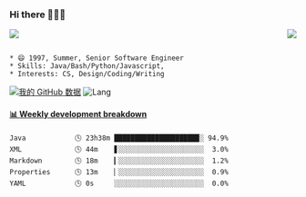 ### Hi there 👋👋👋
<p>  
  <a href="https://count.getloli.com/"><img src="https://count.getloli.com/get/@Xxpain"></a>
  <img src="https://weather-icon.journeyad.repl.co/@shanghai?v=1" align="right">
</p>

```

* 😄 1997, Summer, Senior Software Engineer
* Skills: Java/Bash/Python/Javascript, 
* Interests: CS, Design/Coding/Writing
```

[![我的 GitHub 数据](https://github-readme-stats.vercel.app/api?username=Xxpain)]()
![Lang](https://github-readme-stats.vercel.app/api/top-langs/?username=Xxpain&hide=ipynb,html&layout=compact)
 <!-- waka-box start -->
#### <a href="https://gist.github.com/eb4ecc800e460a494f8146b3d1bb974a" target="_blank">📊 Weekly development breakdown</a>
```text
Java            🕓 23h38m ████████████████████▉░ 94.9%
XML             🕓 44m    ▋░░░░░░░░░░░░░░░░░░░░░  3.0%
Markdown        🕓 18m    ▎░░░░░░░░░░░░░░░░░░░░░  1.2%
Properties      🕓 13m    ▏░░░░░░░░░░░░░░░░░░░░░  0.9%
YAML            🕓 0s     ░░░░░░░░░░░░░░░░░░░░░░  0.0%
```
<!-- Powered by https://github.com/YouEclipse/waka-box-go . -->
<!-- waka-box end -->
